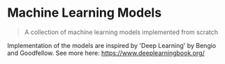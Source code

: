 # Machine Learning Models
> A collection of machine learning models implemented from scratch

Implementation of the models are inspired by 'Deep Learning' by Bengio and Goodfellow. See more here: https://www.deeplearningbook.org/
